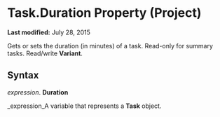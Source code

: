 
# Task.Duration Property (Project)

 **Last modified:** July 28, 2015

Gets or sets the duration (in minutes) of a task. Read-only for summary tasks. Read/write  **Variant**.

## Syntax

 _expression_. **Duration**

 _expression_A variable that represents a  **Task** object.

